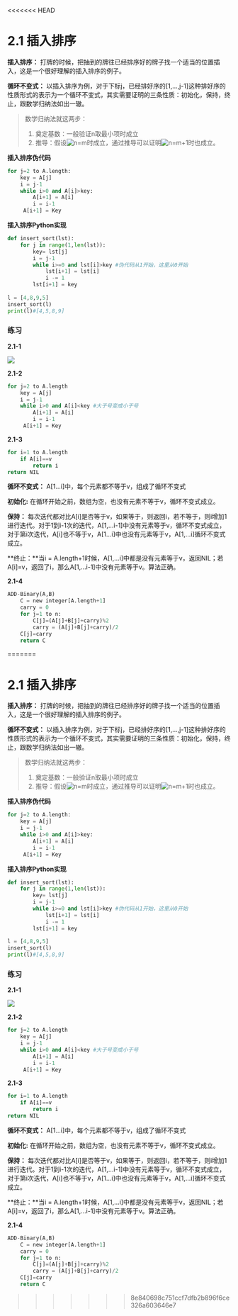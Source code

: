<<<<<<< HEAD
# 2.1 插入排序

**插入排序：** 打牌的时候，把抽到的牌往已经排序好的牌子找一个适当的位置插入，这是一个很好理解的插入排序的例子。

**循环不变式：** 以插入排序为例，对于下标j，已经排好序的[1,...,j-1]这种排好序的性质形式的表示为一个循环不变式，其实需要证明的三条性质：初始化，保持，终止，跟数学归纳法如出一辙。

>数学归纳法就这两步：
>
>1. 奠定基数：一般验证n取最小项时成立
>2. 推导：假设![n=m](https://juejin.im/equation?tex=n%3Dm)时成立，通过推导可以证明![n=m+1](https://juejin.im/equation?tex=n%3Dm%2B1)时也成立。

**插入排序伪代码**

```python
for j=2 to A.length:
	key = A[j]
	i = j-1
    while i>0 and A[i]>key:
        A[i+1] = A[i]
        i = i-1
     A[i+1] = Key
```

**插入排序Python实现**

```python
def insert_sort(lst):
    for j in range(1,len(lst)):
        key= lst[j]
        i = j-1
        while i>=0 and lst[i]>key #伪代码从1开始，这里从0开始
            lst[i+1] = lst[i] 
            i -= 1
        lst[i+1] = key
 
l = [4,8,9,5]
insert_sort(l)
print(l)#[4,5,8,9]
```

### 练习

**2.1-1**

![](https://gitee.com/weifagan/MyPic/raw/master/img/ALS211.jpg)

 	

**2.1-2**

```python
for j=2 to A.length
	key = A[j]
	i = j-1
    while i>0 and A[i]<key #大于号变成小于号
        A[i+1] = A[i]
        i = i-1
     A[i+1] = Key
```

 **2.1-3**

```python 
for i=1 to A.length
    if A[i]==v
        return i
return NIL
```

**循环不变式：** A[1...i]中，每个元素都不等于v，组成了循环不变式

**初始化:** 在循环开始之前，数组为空，也没有元素不等于v，循环不变式成立。

**保持：** 每次迭代都对比A[i]是否等于v，如果等于，则返回i，若不等于，则i增加1进行迭代。对于1到i-1次的迭代，A[1,...i-1]中没有元素等于v，循环不变式成立，对于第i次迭代，A[i]也不等于v，A[1...i]中也没有元素等于v，A[1,...i]循环不变式成立。

**终止：**当i = A.length+1时候，A[1,...i]中都是没有元素等于v，返回NIL；若A[i]=v，返回了i，那么A[1,...i-1]中没有元素等于v。算法正确。

**2.1-4**

```python
ADD-Binary(A,B)
    C = new integer[A.length+1]
    carry = 0
    for j=1 to n:
        C[j]=(A[j]+B[j]+carry)%2
        carry = (A[j]+B[j]+carry)/2
    C[j]=carry   
    return C
```





=======
# 2.1 插入排序

**插入排序：** 打牌的时候，把抽到的牌往已经排序好的牌子找一个适当的位置插入，这是一个很好理解的插入排序的例子。

**循环不变式：** 以插入排序为例，对于下标j，已经排好序的[1,...,j-1]这种排好序的性质形式的表示为一个循环不变式，其实需要证明的三条性质：初始化，保持，终止，跟数学归纳法如出一辙。

>数学归纳法就这两步：
>
>1. 奠定基数：一般验证n取最小项时成立
>2. 推导：假设![n=m](https://juejin.im/equation?tex=n%3Dm)时成立，通过推导可以证明![n=m+1](https://juejin.im/equation?tex=n%3Dm%2B1)时也成立。

**插入排序伪代码**

```python
for j=2 to A.length:
	key = A[j]
	i = j-1
    while i>0 and A[i]>key:
        A[i+1] = A[i]
        i = i-1
     A[i+1] = Key
```

**插入排序Python实现**

```python
def insert_sort(lst):
    for j in range(1,len(lst)):
        key= lst[j]
        i = j-1
        while i>=0 and lst[i]>key #伪代码从1开始，这里从0开始
            lst[i+1] = lst[i] 
            i -= 1
        lst[i+1] = key
 
l = [4,8,9,5]
insert_sort(l)
print(l)#[4,5,8,9]
```

### 练习

**2.1-1**

![](https://gitee.com/weifagan/MyPic/raw/master/img/ALS211.jpg)

 	

**2.1-2**

```python
for j=2 to A.length
	key = A[j]
	i = j-1
    while i>0 and A[i]<key #大于号变成小于号
        A[i+1] = A[i]
        i = i-1
     A[i+1] = Key
```

 **2.1-3**

```python 
for i=1 to A.length
    if A[i]==v
        return i
return NIL
```

**循环不变式：** A[1...i]中，每个元素都不等于v，组成了循环不变式

**初始化:** 在循环开始之前，数组为空，也没有元素不等于v，循环不变式成立。

**保持：** 每次迭代都对比A[i]是否等于v，如果等于，则返回i，若不等于，则i增加1进行迭代。对于1到i-1次的迭代，A[1,...i-1]中没有元素等于v，循环不变式成立，对于第i次迭代，A[i]也不等于v，A[1...i]中也没有元素等于v，A[1,...i]循环不变式成立。

**终止：**当i = A.length+1时候，A[1,...i]中都是没有元素等于v，返回NIL；若A[i]=v，返回了i，那么A[1,...i-1]中没有元素等于v。算法正确。

**2.1-4**

```python
ADD-Binary(A,B)
    C = new integer[A.length+1]
    carry = 0
    for j=1 to n:
        C[j]=(A[j]+B[j]+carry)%2
        carry = (A[j]+B[j]+carry)/2
    C[j]=carry   
    return C
```





>>>>>>> 8e840698c751ccf7dfb2b896f6ce326a603646e7
 